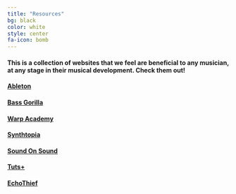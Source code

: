```yaml
---
title: "Resources"
bg: black
color: white
style: center
fa-icon: bomb
---
```

#### This is a collection of websites that we feel are beneficial to any musician, at any stage in their musical development. Check them out!

#### [Ableton](http://www.ableton.com)

#### [Bass Gorilla](http://www.bassgorilla.com)

#### [Warp Academy](http://www.warpacademy.com)

#### [Synthtopia](http://www.synthtopia.com/)

#### [Sound On Sound](http://www.soundonsound.com/)

#### [Tuts+](http://music.tutsplus.com/)  

#### [EchoThief](http://www.echothief.com/)
